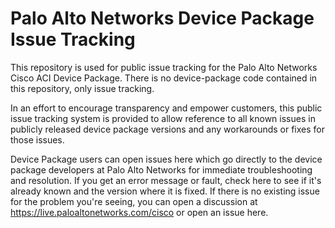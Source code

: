 # Palo Alto Networks Device Package Issue Tracking

This repository is used for public issue tracking for the Palo Alto Networks Cisco ACI Device Package.  There is no device-package code contained in this repository, only issue tracking.

In an effort to encourage transparency and empower customers, this public issue tracking system is provided to allow reference to all known issues in publicly released device package versions and any workarounds or fixes for those issues.

Device Package users can open issues here which go directly to the device package developers at Palo Alto Networks for immediate troubleshooting and resolution. If you get an error message or fault, check here to see if it's already known and the version where it is fixed.  If there is no existing issue for the problem you're seeing, you can open a discussion at https://live.paloaltonetworks.com/cisco or open an issue here.


